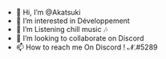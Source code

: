 - 👋 Hi, I’m @Akatsuki
- 👀 I’m interested in Développement 
- 🌱 I’m Listening chill music 🎶 
- 💞️ I’m looking to collaborate on Discord
- 📫 How to reach me On Discord ! 𝓝.#5289

